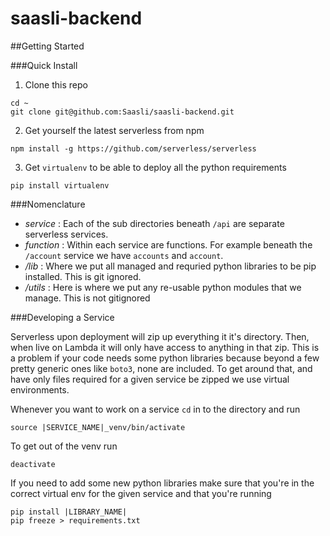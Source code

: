 # saasli-backend

##Getting Started

###Quick Install

1) Clone this repo
```
cd ~
git clone git@github.com:Saasli/saasli-backend.git
```

2) Get yourself the latest serverless from npm

```
npm install -g https://github.com/serverless/serverless
```

3) Get `virtualenv` to be able to deploy all the python requirements

```
pip install virtualenv
```

###Nomenclature 

- *service* : Each of the sub directories beneath `/api` are separate serverless services. 
- *function* : Within each service are functions. For example beneath the `/account` service we have `accounts` and `account`.
- */lib* : Where we put all managed and requried python libraries to be pip installed. This is git ignored.
- */utils* : Here is where we put any re-usable python modules that we manage. This is not gitignored


###Developing a Service

Serverless upon deployment will zip up everything it it's directory. Then, when live on Lambda it will only have access to anything in that zip. This is a problem if your code needs some python libraries because beyond a few pretty generic ones like `boto3`, none are included. To get around that, and have only files required for a given service be zipped we use virtual environments. 

Whenever you want to work on a service `cd` in to the directory and run
```
source |SERVICE_NAME|_venv/bin/activate
```
To get out of the venv run
```
deactivate
```

If you need to add some new python libraries make sure that you're in the correct virtual env for the given service and that you're running 
```
pip install |LIBRARY_NAME|
pip freeze > requirements.txt
```